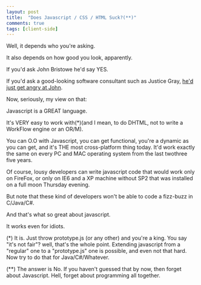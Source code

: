 ```yaml
---
layout: post
title:  "Does Javascript / CSS / HTML Suck?(**)"
comments: true
tags: [client-side]
---
```



Well, it depends who you're asking.

It also depends on how good you look, apparently.



If you'd ask John Bristowe he'd say YES.

If you'd ask a good-looking software consultant such as Justice Gray, [he'd just get angry at John](http://graysmatter.codivation.com/JavascriptRapedMyDogAndOtherFalsehoods.aspx).



Now, seriously, my view on that:



Javascript is a GREAT language. 

It's VERY easy to work with(*)(and I mean, to do DHTML, not to write a WorkFlow engine or an OR/M).

You can O.O with Javascript, you can get functional, you're a dynamic as you can get, and it's THE most cross-platform thing today. It'd work exactly the same on every PC and MAC operating system from the last twothree five years.



Of course, lousy developers can write javascript code that would work only on FireFox, or only on IE6 and a XP machine without SP2 that was installed on a full moon Thursday evening.

But note that these kind of developers won't be able to code a fizz-buzz in C/Java/C#.

And that's what so great about javascript.

It works even for idiots.



(*) It is. Just throw prototype.js (or any other) and you're a king. You say "it's not fair"? well, that's the whole point. Extending javascript from a "regular" one to a "prototype.js" one is possible, and even not that hard. Now try to do that for Java/C#/Whatever. 



(**) The answer is No. If you haven't guessed that by now, then forget about Javascript. Hell, forget about programming all together.

